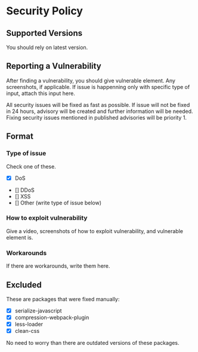 # Security Policy

## Supported Versions

You should rely on latest version.

## Reporting a Vulnerability

After finding a vulnerability,
you should give vulnerable element.
Any screenshots, if applicable.
If issue is happenning only
with specific type of input,
attach this input here. 

All security issues will
be fixed as fast as possible.
If issue will not be fixed
in 24 hours, advisory will
be created and further information
will be needed. Fixing security
issues mentioned in published
advisories will be priority 1.

## Format

### Type of issue
Check one of these.
- [x] DoS
- [] DDoS
- [] XSS
- [] Other (write type of issue below)

### How to exploit vulnerability
Give a video, screenshots
of how to exploit vulnerability,
and vulnerable element is.

### Workarounds
If there are workarounds,
write them here.

## Excluded
These are packages that were
fixed manually: 
- [x] serialize-javascript
- [x] compression-webpack-plugin
- [x] less-loader
- [x] clean-css

No need to worry than 
there are outdated versions
of these packages.
